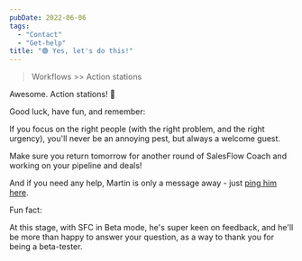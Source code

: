 ```yaml
---
pubDate: 2022-06-06
tags:
  - "Contact"
  - "Get-help"
title: "🟢 Yes, let's do this!"
---
```


> Workflows >> Action stations

Awesome. Action stations! 🚀

Good luck, have fun, and remember:

If you focus on the right people (with the right problem, and the right urgency), you'll never be an annoying pest, but always a welcome guest.

Make sure you return tomorrow for another round of SalesFlow Coach and working on your pipeline and deals!

And if you need any help, Martin is only a message away - just [ping him here](mailto:personal@salesflowcoach.app).

Fun fact:

At this stage, with SFC in Beta mode, he's super keen on feedback, and he'll be more than happy to answer your question, as a way to thank you for being a beta-tester.

<!-- <iframe src="https://martinstellar.com/sfc-contact-embed/" frameborder="0" style="overflow:hidden;height:100vh;width:100wh" height="100%" width="100%"></iframe> -->
